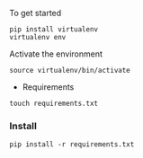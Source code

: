 To get started

```
pip install virtualenv
virtualenv env
```

Activate the environment

```
source virtualenv/bin/activate

```

- Requirements
```
touch requirements.txt 
```


### Install

```
pip install -r requirements.txt

```


